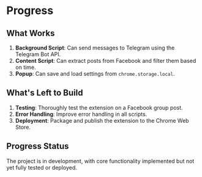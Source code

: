 # Progress

## What Works
1. **Background Script**: Can send messages to Telegram using the Telegram Bot API.
2. **Content Script**: Can extract posts from Facebook and filter them based on time.
3. **Popup**: Can save and load settings from `chrome.storage.local`.

## What's Left to Build
1. **Testing**: Thoroughly test the extension on a Facebook group post.
2. **Error Handling**: Improve error handling in all scripts.
3. **Deployment**: Package and publish the extension to the Chrome Web Store.

## Progress Status
The project is in development, with core functionality implemented but not yet fully tested or deployed.
